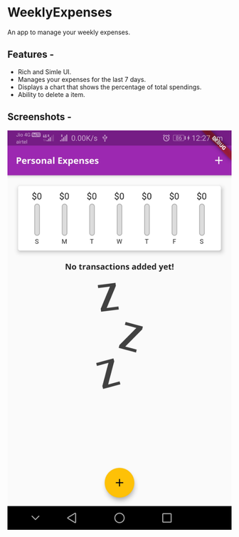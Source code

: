 
# WeeklyExpenses
An app to manage your weekly expenses.

## Features -
* Rich and Simle UI.
* Manages your expenses for the last 7 days.
* Displays a chart that shows the percentage of total spendings.
* Ability to delete a item.

## Screenshots - 
![1st Screenshots](https://github.com/ankushmundhra/WeeklyExpenses/blob/master/screenshots/1.jpg)

